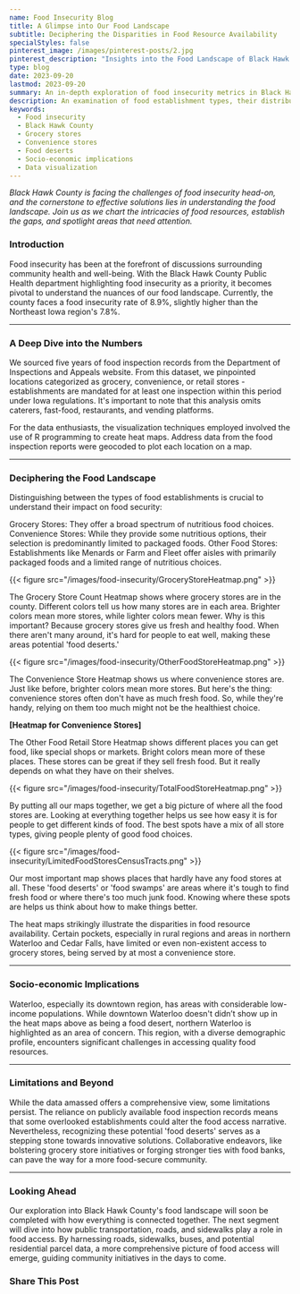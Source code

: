 ```yaml
---
name: Food Insecurity Blog
title: A Glimpse into Our Food Landscape
subtitle: Deciphering the Disparities in Food Resource Availability
specialStyles: false
pinterest_image: /images/pinterest-posts/2.jpg
pinterest_description: "Insights into the Food Landscape of Black Hawk County"
type: blog
date: 2023-09-20
lastmod: 2023-09-20
summary: An in-depth exploration of food insecurity metrics in Black Hawk County, the challenges posed to various demographics, and potential avenues for community-driven solutions.
description: An examination of food establishment types, their distribution, and the socio-economic implications for residents of Black Hawk County.
keywords:
  - Food insecurity
  - Black Hawk County
  - Grocery stores
  - Convenience stores
  - Food deserts
  - Socio-economic implications
  - Data visualization
---
```


*Black Hawk County is facing the challenges of food insecurity head-on, and the cornerstone to effective solutions lies in understanding the food landscape. Join us as we chart the intricacies of food resources, establish the gaps, and spotlight areas that need attention.*

### Introduction
Food insecurity has been at the forefront of discussions surrounding community health and well-being. With the Black Hawk County Public Health department highlighting food insecurity as a priority, it becomes pivotal to understand the nuances of our food landscape. Currently, the county faces a food insecurity rate of 8.9%, slightly higher than the Northeast Iowa region's 7.8%.

---

### A Deep Dive into the Numbers
We sourced five years of food inspection records from the Department of Inspections and Appeals website. From this dataset, we pinpointed locations categorized as grocery, convenience, or retail stores - establishments are mandated for at least one inspection within this period under Iowa regulations. It's important to note that this analysis omits caterers, fast-food, restaurants, and vending platforms.

For the data enthusiasts, the visualization techniques employed involved the use of R programming to create heat maps. Address data from the food inspection reports were geocoded to plot each location on a map.

---

### Deciphering the Food Landscape
Distinguishing between the types of food establishments is crucial to understand their impact on food security:

Grocery Stores: They offer a broad spectrum of nutritious food choices.
Convenience Stores: While they provide some nutritious options, their selection is predominantly limited to packaged foods.
Other Food Stores: Establishments like Menards or Farm and Fleet offer aisles with primarily packaged foods and a limited range of nutritious choices.

{{< figure src="/images/food-insecurity/GroceryStoreHeatmap.png" >}}

The Grocery Store Count Heatmap shows where grocery stores are in the county. Different colors tell us how many stores are in each area. Brighter colors mean more stores, while lighter colors mean fewer. Why is this important? Because grocery stores give us fresh and healthy food. When there aren't many around, it's hard for people to eat well, making these areas potential 'food deserts.'

{{< figure src="/images/food-insecurity/OtherFoodStoreHeatmap.png" >}}

The Convenience Store Heatmap shows us where convenience stores are. Just like before, brighter colors mean more stores. But here's the thing: convenience stores often don't have as much fresh food. So, while they're handy, relying on them too much might not be the healthiest choice.

**[Heatmap for Convenience Stores]**

The Other Food Retail Store Heatmap shows different places you can get food, like special shops or markets. Bright colors mean more of these places. These stores can be great if they sell fresh food. But it really depends on what they have on their shelves.

{{< figure src="/images/food-insecurity/TotalFoodStoreHeatmap.png" >}}

By putting all our maps together, we get a big picture of where all the food stores are. Looking at everything together helps us see how easy it is for people to get different kinds of food. The best spots have a mix of all store types, giving people plenty of good food choices.

{{< figure src="/images/food-insecurity/LimitedFoodStoresCensusTracts.png" >}}

Our most important map shows places that hardly have any food stores at all. These 'food deserts' or 'food swamps' are areas where it's tough to find fresh food or where there's too much junk food. Knowing where these spots are helps us think about how to make things better.

The heat maps strikingly illustrate the disparities in food resource availability. Certain pockets, especially in rural regions and areas in northern Waterloo and Cedar Falls, have limited or even non-existent access to grocery stores, being served by at most a convenience store.

---

### Socio-economic Implications
Waterloo, especially its downtown region, has areas with considerable low-income populations. While downtown Waterloo doesn't didn’t show up in the heat maps above as being a food desert, northern Waterloo is highlighted as an area of concern. This region, with a diverse demographic profile, encounters significant challenges in accessing quality food resources.

--- 

### Limitations and Beyond
While the data amassed offers a comprehensive view, some limitations persist. The reliance on publicly available food inspection records means that some overlooked establishments could alter the food access narrative. Nevertheless, recognizing these potential 'food deserts' serves as a stepping stone towards innovative solutions. Collaborative endeavors, like bolstering grocery store initiatives or forging stronger ties with food banks, can pave the way for a more food-secure community.

---

### Looking Ahead
Our exploration into Black Hawk County's food landscape will soon be completed with how everything is connected together. The next segment will dive into how public transportation, roads, and sidewalks play a role in food access. By harnessing roads, sidewalks, buses, and potential residential parcel data, a more comprehensive picture of food access will emerge, guiding community initiatives in the days to come.


### Share This Post


